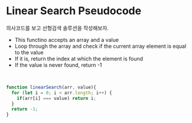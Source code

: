 # Linear Search Pseudocode
의사코드를 보고 선형검색 솔루션을 작성해보자.
- This functino accepts an array and a value
- Loop through the array and check if the current array element is equal to the value
- If it is, return the index at which the element is found
- If the value is never found, return -1

<br/>

```javascript
function linearSearch(arr, value){
  for (let i = 0; i < arr.length; i++) {
    if(arr[i] === value) return i;
  }
  return -1;
}

```